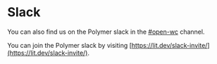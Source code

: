 # Slack

You can also find us on the Polymer slack in the [#open-wc](https://lit-and-friends.slack.com/archives/CE6D9DN05) channel.

You can join the Polymer slack by visiting [https://lit.dev/slack-invite/](https://lit.dev/slack-invite/).
